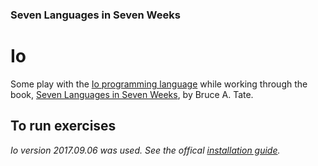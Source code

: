 ### Seven Languages in Seven Weeks

# Io

Some play with the [Io programming language](http://iolanguage.org/) while working through the book, [Seven Languages in Seven Weeks](https://www.amazon.com/Seven-Languages-Weeks-Programming-Programmers/dp/193435659X), by Bruce A. Tate.

## To run exercises

_Io version 2017.09.06 was used. See the offical [installation guide](http://iolanguage.org/guide/guide.html#Introduction-Installing)._
